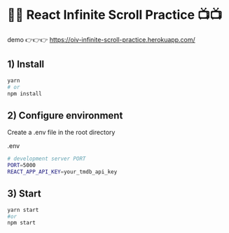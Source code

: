 # 🎥🎥 React Infinite Scroll Practice 📺📺

demo 👉👉👉 https://oiv-infinite-scroll-practice.herokuapp.com/


## 1) Install

```bash
yarn
# or
npm install
```

## 2) Configure environment

Create a .env file in the root directory

.env
```sh
# development server PORT
PORT=5000
REACT_APP_API_KEY=your_tmdb_api_key
```

## 3) Start

```bash
yarn start
#or
npm start
```
